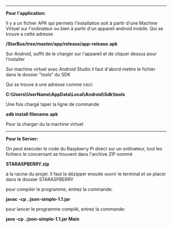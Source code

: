 *******************************************************************************************************************************
**Pour l'application:** 

Il y a un fichier APK qui permets l'installation soit à partir d'une Machine Virtuel sur 
l'ordinateur ou bien à partir d'un appareil android mobile. Qui se trouve a cette adresse 

   **/StarBus/tree/master/app/release/app-release.apk**

Sur Android, suffit de le charger sur l'appareil et de cliquer dessus pour l'installer

Sur machine virtuel avec Android Studio il faut d'abord mettre le fichier dans le dossier "tools" du SDK

Qui se trouve à une adresse comme ceci:

   **C:\Users\UserName\AppData\Local\Android\Sdk\tools**

Une fois chargé taper la ligne de commande

   **adb install filename.apk**
  
Pour la charger du la machine virtuel
*******************************************************************************************************************************

**Pour le Server:**

On peut éxecuter le code du Raspberry Pi direct sur un ordinateur, tout les fichiers le concernant se trouvent dans l'archive ZIP nommé

**STARASPBERRY.zip**

à la racine du projet. Il faut la dézipper ensuite 
ouvrir le terminal et se placer dans le dossier STARASPBERRY

pour compiler le programme, entrez la commande:

**javac -cp .:json-simple-1.1.jar**

pour lancer le programme compilé, entrez la commande:

**java -cp .:json-simple-1.1.jar Main**

